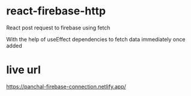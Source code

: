 # react-firebase-http

React post request to firebase using fetch

With the help of useEffect dependencies to fetch data immediately once added

# live url

https://panchal-firebase-connection.netlify.app/
